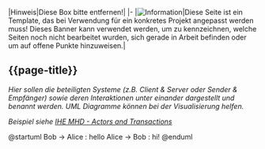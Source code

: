 |Hinweis|Diese Box bitte entfernen!|
|-
|![Information](https://wiki.hl7.de/images/thumb/Under_construction_icon-blue.svg/100px-Under_construction_icon-blue.svg.png)|Diese Seite ist ein Template, das bei Verwendung für ein konkretes Projekt angepasst werden muss! Dieses Banner kann verwendet werden, um zu kennzeichnen, welche Seiten noch nicht bearbeitet wurden, sich gerade in Arbeit befinden oder um auf offene Punkte hinzuweisen.|

## {{page-title}}


*Hier sollen die beteiligten Systeme (z.B. Client & Server oder Sender & Empfänger) sowie deren Interaktionen unter einander dargestellt und benannt werden. UML Diagramme können bei der Visualisierung helfen.*

*Beispiel siehe [IHE MHD - Actors and Transactions](https://profiles.ihe.net/ITI/MHD/1331_actors_and_transactions.html)*

<!--bspw. PlantUML-->

<plantuml>
@startuml
Bob -> Alice : hello
Alice -> Bob : hi!
@enduml
</plantuml>

